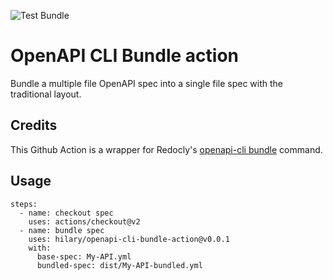 ![Test Bundle](https://github.com/hilary/openapi-cli-bundle-action/workflows/Test%20Bundle/badge.svg?branch=main&event=push)

# OpenAPI CLI Bundle action

Bundle a multiple file OpenAPI spec into a single file spec with the
traditional layout.

## Credits

This Github Action is a wrapper for Redocly's 
[openapi-cli bundle](https://redoc.ly/docs/cli/commands/#bundle) command.

## Usage

```
steps:
  - name: checkout spec
    uses: actions/checkout@v2
  - name: bundle spec
    uses: hilary/openapi-cli-bundle-action@v0.0.1
    with:
      base-spec: My-API.yml
      bundled-spec: dist/My-API-bundled.yml
```

